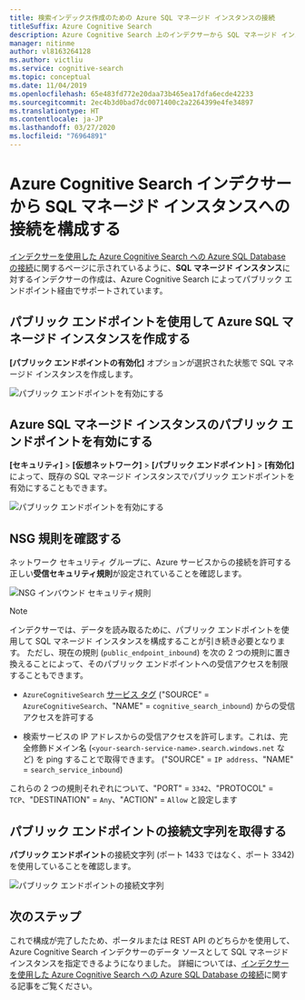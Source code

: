 ```yaml
---
title: 検索インデックス作成のための Azure SQL マネージド インスタンスの接続
titleSuffix: Azure Cognitive Search
description: Azure Cognitive Search 上のインデクサーから SQL マネージド インスタンスへの接続を許可するために、パブリック エンドポイントを有効にします。
manager: nitinme
author: vl8163264128
ms.author: victliu
ms.service: cognitive-search
ms.topic: conceptual
ms.date: 11/04/2019
ms.openlocfilehash: 65e483fd772e20daa73b465ea17dfa6ecde42233
ms.sourcegitcommit: 2ec4b3d0bad7dc0071400c2a2264399e4fe34897
ms.translationtype: HT
ms.contentlocale: ja-JP
ms.lasthandoff: 03/27/2020
ms.locfileid: "76964891"
---
```

# <a name="configure-a-connection-from-an-azure-cognitive-search-indexer-to-sql-managed-instance"></a>Azure Cognitive Search インデクサーから SQL マネージド インスタンスへの接続を構成する

[インデクサーを使用した Azure Cognitive Search への Azure SQL Database の接続](search-howto-connecting-azure-sql-database-to-azure-search-using-indexers.md#faq)に関するページに示されているように、**SQL マネージド インスタンス**に対するインデクサーの作成は、Azure Cognitive Search によってパブリック エンドポイント経由でサポートされています。

## <a name="create-azure-sql-managed-instance-with-public-endpoint"></a>パブリック エンドポイントを使用して Azure SQL マネージド インスタンスを作成する
**[パブリック エンドポイントの有効化]** オプションが選択された状態で SQL マネージド インスタンスを作成します。

   ![パブリック エンドポイントを有効にする](media/search-howto-connecting-azure-sql-mi-to-azure-search-using-indexers/enable-public-endpoint.png "パブリック エンドポイントの有効化")

## <a name="enable-azure-sql-managed-instance-public-endpoint"></a>Azure SQL マネージド インスタンスのパブリック エンドポイントを有効にする
**[セキュリティ]**  >  **[仮想ネットワーク]**  >  **[パブリック エンドポイント]**  >  **[有効化]** によって、既存の SQL マネージド インスタンスでパブリック エンドポイントを有効にすることもできます。

   ![パブリック エンドポイントを有効にする](media/search-howto-connecting-azure-sql-mi-to-azure-search-using-indexers/mi-vnet.png "パブリック エンドポイントの有効化")

## <a name="verify-nsg-rules"></a>NSG 規則を確認する
ネットワーク セキュリティ グループに、Azure サービスからの接続を許可する正しい**受信セキュリティ規則**が設定されていることを確認します。

   ![NSG インバウンド セキュリティ規則](media/search-howto-connecting-azure-sql-mi-to-azure-search-using-indexers/nsg-rule.png "NSG インバウンド セキュリティ規則")

> [!NOTE]
> インデクサーでは、データを読み取るために、パブリック エンドポイントを使用して SQL マネージド インスタンスを構成することが引き続き必要となります。
> ただし、現在の規則 (`public_endpoint_inbound`) を次の 2 つの規則に置き換えることによって、そのパブリック エンドポイントへの受信アクセスを制限することもできます。
>
> * `AzureCognitiveSearch` [サービス タグ](https://docs.microsoft.com/azure/virtual-network/service-tags-overview#available-service-tags) ("SOURCE" = `AzureCognitiveSearch`、"NAME" = `cognitive_search_inbound`) からの受信アクセスを許可する
>
> * 検索サービスの IP アドレスからの受信アクセスを許可します。これは、完全修飾ドメイン名 (`<your-search-service-name>.search.windows.net` など) を ping することで取得できます。 ("SOURCE" = `IP address`、"NAME" = `search_service_inbound`)
>
> これらの 2 つの規則それぞれについて、"PORT" = `3342`、"PROTOCOL" = `TCP`、"DESTINATION" = `Any`、"ACTION" = `Allow` と設定します

## <a name="get-public-endpoint-connection-string"></a>パブリック エンドポイントの接続文字列を取得する
**パブリック エンドポイント**の接続文字列 (ポート 1433 ではなく、ポート 3342) を使用していることを確認します。

   ![パブリック エンドポイントの接続文字列](media/search-howto-connecting-azure-sql-mi-to-azure-search-using-indexers/mi-connection-string.png "パブリック エンドポイントの接続文字列")

## <a name="next-steps"></a>次のステップ
これで構成が完了したため、ポータルまたは REST API のどちらかを使用して、Azure Cognitive Search インデクサーのデータ ソースとして SQL マネージド インスタンスを指定できるようになりました。 詳細については、[インデクサーを使用した Azure Cognitive Search への Azure SQL Database の接続](search-howto-connecting-azure-sql-database-to-azure-search-using-indexers.md)に関する記事をご覧ください。
